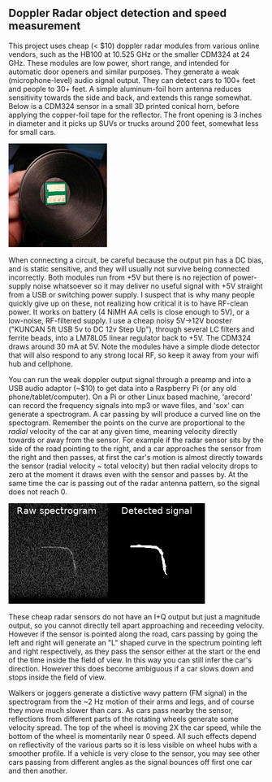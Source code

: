 ## Doppler Radar object detection and speed measurement

This project uses cheap (< $10) doppler radar modules from various online vendors, such as the HB100 at 10.525 GHz or the smaller CDM324 at 24 GHz. These modules are low power, short range, and intended for automatic door openers and similar purposes. They generate a weak (microphone-level) audio signal output. They can detect cars to 100+ feet and people to 30+ feet. A simple aluminum-foil horn antenna reduces sensitivity towards the side and back, and extends this range somewhat. Below is a CDM324 sensor in a small 3D printed conical horn, before applying the copper-foil tape for the reflector. The front opening is 3 inches in diameter and it picks up SUVs or trucks around 200 feet, somewhat less for small cars.

![CDM324_horn](https://github.com/jbeale1/doppler/blob/master/CDM324-horn.jpg)

When connecting a circuit, be careful because the output pin has a DC bias, and is static sensitive, and they will usually not survive being connected incorrectly. Both modules run from +5V but there is no rejection of power-supply noise whatsoever so it may deliver no useful signal with +5V straight from a USB or switching power supply. I suspect that is why many people quickly give up on these, not realizing how critical it is to have RF-clean power.  It works on battery (4 NiMH AA cells is close enough to 5V), or a low-noise, RF-filtered supply. I use a cheap noisy 5V->12V booster ("KUNCAN 5ft USB 5v to DC 12v Step Up"), through several LC filters and ferrite beads, into a LM78L05 linear regulator back to +5V. The CDM324 draws around 30 mA at 5V.  Note the modules have a simple diode detector that will also respond to any strong local RF, so keep it away from your wifi hub and cellphone.

You can run the weak doppler output signal through a preamp and into a USB audio adaptor (~$10) to get data into a Raspberry Pi (or any old phone/tablet/computer). On a Pi or other Linux based machine, 'arecord' can record the frequency signals into mp3 or wave files, and 'sox' can generate a spectrogram. A car passing by will produce a curved line on the spectogram. Remember the points on the curve are proportional to the *radial* velocity of the car at any given time, meaning velocity directly towards or away from the sensor. For example if the radar sensor sits by the side of the road pointing to the right, and a car approaches the sensor from the right and then passes, at first the car's motion is almost directly towards the sensor (radial velocity ~ total velocity) but then radial velocity drops to zero at the moment it draws even with the sensor and passes by. At the same time the car is passing out of the radar antenna pattern, so the signal does not reach 0.

![CarDopplerSignal](https://github.com/jbeale1/doppler/blob/master/DopplerRawFromRight.png)

These cheap radar sensors do not have an I+Q output but just a magnitude output, so you cannot directly tell apart approaching and receeding velocity. However if the sensor is pointed along the road, cars passing by going the left and right will generate an "L" shaped curve in the spectrum pointing left and right respectively, as they pass the sensor either at the start or the end of the time inside the field of view. In this way you can still infer the car's direction.  However this does become ambiguous if a car slows down and stops inside the field of view.  

Walkers or joggers generate a distictive wavy pattern (FM signal) in the spectrogram from the ~2 Hz motion of their arms and legs, and of course they move much slower than cars. As cars pass nearby the sensor, reflections from different parts of the rotating wheels generate some velocity spread. The top of the wheel is moving 2X the car speed, while the bottom of the wheel is momentarily near 0 speed. All such effects depend on reflectivity of the various parts so it is less visible on wheel hubs with a smoother profile.  If a vehicle is very close to the sensor, you may see other cars passing from different angles as the signal bounces off first one car and then another.

